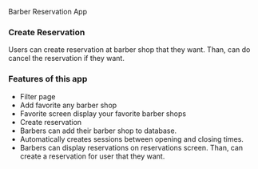Barber Reservation App

### Create Reservation
Users can create reservation at barber shop that they want. Than, can do cancel the reservation if they want.

### Features of this app
- Filter page
- Add favorite any barber shop
- Favorite screen display your favorite barber shops
- Create reservation
- Barbers can add their barber shop to database.
- Automatically creates sessions between opening and closing times.
- Barbers can display reservations on reservations screen. Than, can create a reservation for user that they want.
